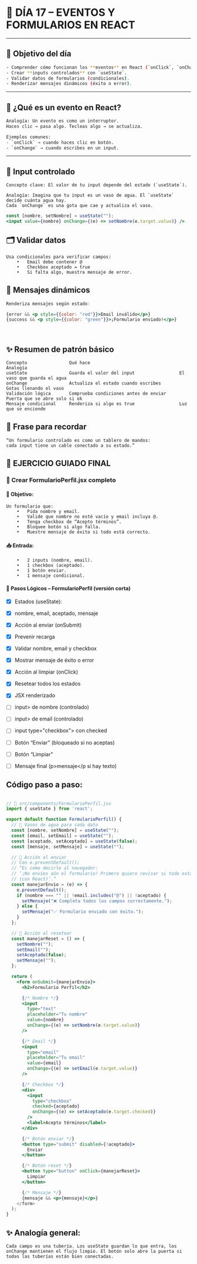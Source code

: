 
# 🧠 DÍA 17 – EVENTOS Y FORMULARIOS EN REACT

---

## 🎯 Objetivo del día
```bash
- Comprender cómo funcionan los **eventos** en React (`onClick`, `onChange`).
- Crear **inputs controlados** con `useState`.
- Validar datos de formularios (condicionales).
- Renderizar mensajes dinámicos (éxito o error).
```
---

## 📝 ¿Qué es un evento en React?
```bash
Analogía: Un evento es como un interruptor.  
Haces clic → pasa algo. Tecleas algo → se actualiza.

Ejemplos comunes:  
- `onClick` → cuando haces clic en botón.  
- `onChange` → cuando escribes en un input.
```
---

## 📝 Input controlado
```
Concepto clave: El valor de tu input depende del estado (`useState`).
```
```
Analogía: Imagina que tu input es un vaso de agua. El `useState` decide cuánta agua hay.  
Cada `onChange` es una gota que cae y actualiza el vaso.
```
```jsx
const [nombre, setNombre] = useState("");
<input value={nombre} onChange={(e) => setNombre(e.target.value)} />

```


 ## 🗂️ Validar datos
```
Usa condicionales para verificar campos:
	•	Email debe contener @
	•	Checkbox aceptado = true
	•	Si falta algo, muestra mensaje de error.
```


 ## 💬 Mensajes dinámicos
```jsx
Renderiza mensajes según estado:

{error && <p style={{color: "red"}}>Email inválido</p>}
{success && <p style={{color: "green"}}>¡Formulario enviado!</p>}
```
&nbsp;
&nbsp;


## ✨ Resumen de patrón básico

```
Concepto    	        Qué hace    	                          Analogía
useState	            Guarda el valor del input	              El vaso que guarda el agua
onChange	            Actualiza el estado cuando escribes 	  Gotas llenando el vaso
Validación lógica	    Comprueba condiciones antes de enviar	  Puerta que se abre solo si ok
Mensaje condicional	    Renderiza si algo es true	              Luz que se enciende
```


 ## 🧠 Frase para recordar
```
“Un formulario controlado es como un tablero de mandos:
cada input tiene un cable conectado a su estado.”
```
 

## 🧩  EJERCICIO GUIADO FINAL

### 📝 Crear FormularioPerfil.jsx completo

#### 🎯 Objetivo:
```
Un formulario que:
	•	Pida nombre y email.
	•	Valide que nombre no esté vacío y email incluya @.
	•	Tenga checkbox de “Acepto términos”.
	•	Bloquee botón si algo falla.
	•	Muestre mensaje de éxito si todo está correcto.
```
 

#### 📥 Entrada:
```
	•	2 inputs (nombre, email).
	•	1 checkbox (aceptado).
	•	1 botón enviar.
	•	1 mensaje condicional.
```

#### 🧠 Pasos Lógicos – FormularioPerfil (versión corta)
- [x] Estados (useState): 
- [x] nombre, email, aceptado, mensaje
- [x] Acción al enviar (onSubmit)
- [x] Prevenir recarga
- [x] Validar nombre, email y checkbox
- [x] Mostrar mensaje de éxito o error
- [x] Acción al limpiar (onClick)
- [x] Resetear todos los estados
- [x] JSX renderizado
- [ ] input> de nombre (controlado)
- [ ] input> de email (controlado)
- [ ] input type="checkbox"> con checked
- [ ] Botón “Enviar” (bloqueado si no aceptas)
- [ ] Botón “Limpiar”
- [ ] Mensaje final (p>mensaje</p si hay texto)


 ## Código paso a paso:

```jsx

// 📂 src/components/FormularioPerfil.jsx
import { useState } from 'react';

export default function FormularioPerfil() {
  // 🧃 Vasos de agua para cada dato
  const [nombre, setNombre] = useState("");
  const [email, setEmail] = useState("");
  const [aceptado, setAceptado] = useState(false);
  const [mensaje, setMensaje] = useState("");

  // 🚀 Acción al enviar
  // Con e.preventDefault();
  // “Es como decirle al navegador: 
  // ‘¡No envíes aún el formulario! Primero quiero revisar si todo está bien yo mismo 
  // (con React)’.”
  const manejarEnvio = (e) => {
    e.preventDefault();
    if (nombre === "" || !email.includes("@") || !aceptado) {
      setMensaje("❌ Completa todos los campos correctamente.");
    } else {
      setMensaje("✅ Formulario enviado con éxito.");
    }
  };

  // 🔄 Acción al resetear
  const manejarReset = () => {
    setNombre("");
    setEmail("");
    setAceptado(false);
    setMensaje("");
  };

  return (
    <form onSubmit={manejarEnvio}>
      <h2>Formulario Perfil</h2>

      {/* Nombre */}
      <input
        type="text"
        placeholder="Tu nombre"
        value={nombre}
        onChange={(e) => setNombre(e.target.value)}
      />

      {/* Email */}
      <input
        type="email"
        placeholder="Tu email"
        value={email}
        onChange={(e) => setEmail(e.target.value)}
      />

      {/* Checkbox */}
      <div>
        <input
          type="checkbox"
          checked={aceptado}
          onChange={(e) => setAceptado(e.target.checked)}
        />
        <label>Acepto términos</label>
      </div>
```
```jsx
      {/* Botón enviar */}
      <button type="submit" disabled={!aceptado}>
        Enviar
      </button>

      {/* Botón reset */}
      <button type="button" onClick={manejarReset}>
        Limpiar
      </button>

      {/* Mensaje */}
      {mensaje && <p>{mensaje}</p>}
    </form>
  );
}

```
 
## ✨ Analogía general:
```
Cada campo es una tubería. Los useState guardan lo que entra, los onChange mantienen el flujo limpio. El botón solo abre la puerta si todas las tuberías están bien conectadas.
```

